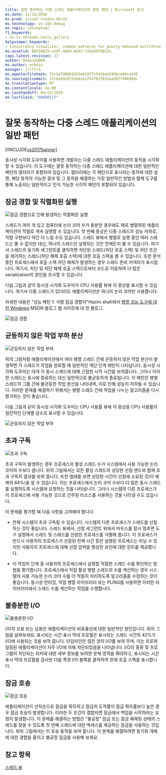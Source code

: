 ```yaml
---
title: 잘못 동작하는 다중 스레드 애플리케이션의 일반 패턴 | Microsoft 문서
ms.date: 11/15/2016
ms.prod: visual-studio-dev14
ms.technology: vs-ide-debug
ms.topic: conceptual
f1_keywords:
- vs.cv.threads.tools.gallery
helpviewer_keywords:
- Concurrency Visualizer, common patterns for poorly-behaved multithreaded applications
ms.assetid: 00d10629-e20f-4d6d-8643-c59a3879812e
caps.latest.revision: 17
author: MikeJo5000
ms.author: mikejo
manager: jillfra
ms.openlocfilehash: f2c1a799663d33e61977c5416ad199bce8bce545
ms.sourcegitcommit: 1fc6ee928733e61a1f42782f832ead9f7946d00c
ms.translationtype: MT
ms.contentlocale: ko-KR
ms.lasthandoff: 04/22/2019
ms.locfileid: "60050117"
---
```

# <a name="common-patterns-for-poorly-behaved-multithreaded-applications"></a>잘못 동작하는 다중 스레드 애플리케이션의 일반 패턴
[!INCLUDE[vs2017banner](../includes/vs2017banner.md)]

동시성 시각화 도우미를 사용하면 개발자는 다중 스레드 애플리케이션의 동작을 시각화할 수 있습니다. 이 도구에는 잘못 동작하는 다중 스레드 애플리케이션에 대한 일반적인 패턴의 갤러리가 포함되어 있습니다. 갤러리에는 각 패턴으로 표시되는 동작에 대한 설명, 해당 동작의 가능한 결과 및 그 동작을 해결하는 가장 일반적인 방법과 함께 도구를 통해 노출되는 일반적이고 인식 가능한 시각적 패턴이 포함되어 있습니다.  
  
## <a name="lock-contention-and-serialized-execution"></a>잠금 경합 및 직렬화된 실행  
 ![잠금 경합으로 인해 발생하는 직렬화된 실행](../profiling/media/lockcontention-serialized.png "LockContention_Serialized")  
  
 스레드가 여러 개 있고 컴퓨터에 논리 코어 수가 충분한 경우에도 때로 병렬화된 애플리케이션이 직렬로 계속 실행할 수 있습니다. 첫 번째 증상은 다중 스레드의 성능 저하로, 직렬 구현보다 약간 더 느릴 수도 있습니다. 스레드 뷰에서 병렬로 실행 중인 여러 스레드는 볼 수 없지만 대신, 하나의 스레드만 실행되는 것은 언제든지 볼 수 있습니다. 여기서 스레드의 동기화 세그먼트를 클릭하면 차단된 스레드(차단 호출 스택) 및 차단 조건을 제거하는 스레드(차단 해제 호출 스택)에 대한 호출 스택을 볼 수 있습니다. 또한 분석 중인 프로세스에서 호출 스택 차단 해제가 발생하는 경우 스레드 준비 커넥터가 표시됩니다. 여기서, 차단 및 차단 해제 호출 스택으로부터 코드로 이동하여 더 많은 serialization의 원인을 조사할 수 있습니다.  
  
 다음 그림과 같이 동시성 시각화 도우미가 CPU 사용률 뷰에 이 증상을 표시할 수 있습니다. 여기서 다중 스레드가 있더라도 애플리케이션은 하나의 논리 코어만 사용합니다.  
  
 자세한 내용은 "성능 패턴 1: 식별 잠금 경합이"Hazim shafi에서 [병렬 성능 도구에 대 한 Windows](http://go.microsoft.com/fwlink/?LinkID=160569) MSDN 블로그 웹 사이트에 대 한 블로그.  
  
 ![잠금 경합](../profiling/media/lockcontention-2.png "LockContention_2")  
  
## <a name="uneven-workload-distribution"></a>균등하지 않은 작업 부하 분산  
 ![균등하지 않은 작업 부하](../profiling/media/unevenworkload-1.png "UnevenWorkLoad_1")  
  
 위의 그림처럼 애플리케이션에서 여러 병렬 스레드 간에 균등하지 않은 작업 분산이 발생하면 각 스레드가 작업을 완료할 때 일반적인 계단 단계 패턴이 나타납니다. 동시성 시각화 도우미는 대개 각 동시 스레드에 대해 근접한 시작 시간을 보여줍니다. 그러나 이러한 스레드는 동시에 종료하는 대신 일반적으로 불균등하게 종료됩니다. 이 패턴은 병렬 스레드의 그룹 간에 불균등한 작업 분산을 나타내며, 이로 인해 성능이 저하될 수 있습니다. 이러한 문제를 해결하기 위해서는 병렬 스레드 간에 작업을 나누는 알고리즘을 다시 평가하는 것이 좋습니다.  
  
 다음 그림과 같이 동시성 시각화 도우미는 CPU 사용률 뷰에 이 증상을 CPU 사용률의 점진적인 단계별 감소로 표시할 수 있습니다.  
  
 ![균등하지 않은 작업 부하](../profiling/media/unevenworkload-2.png "UnevenWorkload_2")  
  
## <a name="oversubscription"></a>초과 구독  
 ![초과 구독](../profiling/media/oversubscription.png "초과 구독")  
  
 초과 구독이 발생하는 경우 프로세스의 활성 스레드 수가 시스템에서 사용 가능한 논리 코어의 수보다 큽니다. 위의 그림에서는 모든 활성 스레드의 상당한 선점 밴드와 함께 초과 구독의 결과를 보여 줍니다. 또한 범례를 보면 상당한 시간이 선점에 소요된 것(이 예제의 84%)을 알 수 있습니다. 이는 프로세스에서 논리 코어 수보다 더 많은 동시 스레드를 실행하도록 시스템에 요청하는 것을 나타냅니다. 그러나 시스템의 다른 프로세스가 이 프로세스에 사용 가능한 것으로 간주된 리소스를 사용하는 것을 나타낼 수도 있습니다.  
  
 이 문제를 평가할 때 다음 사항을 고려해야 합니다.  
  
- 전체 시스템이 초과 구독될 수 있습니다. 시스템의 다른 프로세스가 스레드를 선점하는 것이 좋습니다. 스레드 뷰에서, 선점 세그먼트 위에서 마우스를 잠시 멈추면 도구 설명에서 스레드 및 스레드를 선점한 프로세스를 식별해 줍니다. 이 프로세스가 반드시 사용자의 프로세스가 선점된 전체 시간 동안 실행된 프로세스는 아닐 수 있지만 사용자의 프로세스에 대해 선점 압력을 형성한 요인에 대한 힌트를 제공합니다.  
  
- 이 작업의 단계 중 사용자의 프로세스에서 실행할 적절한 스레드 수를 확인하는 방법을 평가합니다. 프로세스에서 직접 활성 병렬 스레드의 수를 계산하는 경우 시스템의 사용 가능한 논리 코어 수를 더 적절히 처리하도록 알고리즘을 수정하는 것이 좋습니다. 동시성 런타임, 작업 병렬 라이브러리 또는 PLINQ를 사용하면 이러한 라이브러리에서 스레드 수를 계산하는 작업을 수행합니다.  
  
## <a name="inefficient-io"></a>불충분한 I/O  
 ![불충분한 I/O](../profiling/media/inefficient-io.png "Inefficient_IO")  
  
 I/O의 오용 또는 남용은 애플리케이션의 비효율성에 대한 일반적인 원인입니다. 위의 그림을 살펴보세요. 표시되는 시간 표시 막대 프로필은 표시되는 스레드 시간의 42%가 I/O에 사용되는 것을 보여 줍니다. 타임라인은 많은 양의 I/O를 보여 주며, 이는 프로파일링된 애플리케이션이 자주 I/O에 의해 차단되었음을 나타냅니다. I/O의 종류 및 프로그램이 차단되는 위치에 대한 세부 정보를 보려면 문제 영역을 확대하고, 표시되는 시간 표시 막대 프로필을 검사한 다음 특정 I/O 블록을 클릭하여 현재 호출 스택을 표시합니다.  
  
## <a name="lock-convoys"></a>잠금 호송  
 ![잠금 호송](../profiling/media/lock-convoys.png "Lock_Convoys")  
  
 애플리케이션이 선착순으로 잠금을 획득하고 잠금의 도착률이 잠금 획득률보다 높은 경우 잠금 호송이 발생합니다. 이러한 두 조건이 결합되면 잠금에서 백업을 시작하라는 요청이 발생합니다. 이 문제를 해결하는 방법은 "불공정" 잠금 또는 잠금 해제된 상태의 스레드를 찾을 수 있도록 첫 번째 스레드에 대한 액세스를 제공하는 잠금을 사용하는 것입니다. 위의 그림에서는 이 호송 동작을 보여 줍니다. 이 문제를 해결하려면 동기화 개체에 대한 경합을 줄이고 불공정 잠금을 사용해 보세요.  
  
## <a name="see-also"></a>참고 항목  
 [스레드 뷰](../profiling/threads-view-parallel-performance.md)
